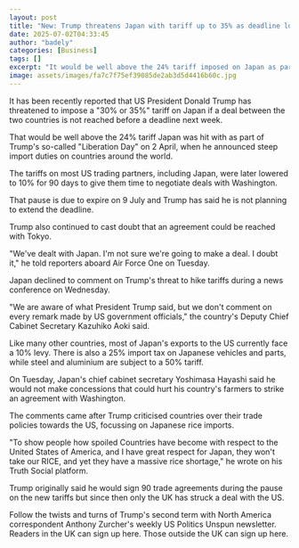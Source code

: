 ```yaml
---
layout: post
title: "New: Trump threatens Japan with tariff up to 35% as deadline looms"
date: 2025-07-02T04:33:45
author: "badely"
categories: [Business]
tags: []
excerpt: "It would be well above the 24% tariff imposed on Japan as part of the so-called 'Liberation Day' in April."
image: assets/images/fa7c7f75ef39085de2ab3d5d4416b60c.jpg
---
```


It has been recently reported that US President Donald Trump has threatened to impose a "30% or 35%" tariff on Japan if a deal between the two countries is not reached before a deadline next week.

That would be well above the 24% tariff Japan was hit with as part of Trump's so-called "Liberation Day" on 2 April, when he announced steep import duties on countries around the world.

The tariffs on most US trading partners, including Japan, were later lowered to 10% for 90 days to give them time to negotiate deals with Washington.

That pause is due to expire on 9 July and Trump has said he is not planning to extend the deadline.

Trump also continued to cast doubt that an agreement could be reached with Tokyo.

"We've dealt with Japan. I'm not sure we're going to make a deal. I doubt it," he told reporters aboard Air Force One on Tuesday.

Japan declined to comment on Trump's threat to hike tariffs during a news conference on Wednesday.

"We are aware of what President Trump said, but we don't comment on every remark made by US government officials," the country's Deputy Chief Cabinet Secretary Kazuhiko Aoki said.

Like many other countries, most of Japan's exports to the US currently face a 10% levy. There is also a 25% import tax on Japanese vehicles and parts, while steel and aluminium are subject to a 50% tariff.

On Tuesday, Japan's chief cabinet secretary Yoshimasa Hayashi said he would not make concessions that could hurt his country's farmers to strike an agreement with Washington.

The comments came after Trump criticised countries over their trade policies towards the US, focussing on Japanese rice imports.

"To show people how spoiled Countries have become with respect to the United States of America, and I have great respect for Japan, they won't take our RICE, and yet they have a massive rice shortage," he wrote on his Truth Social platform.

Trump originally said he would sign 90 trade agreements during the pause on the new tariffs but since then only the UK has struck a deal with the US.

Follow the twists and turns of Trump's second term with North America correspondent Anthony Zurcher's weekly US Politics Unspun newsletter. Readers in the UK can sign up here. Those outside the UK can sign up here.

